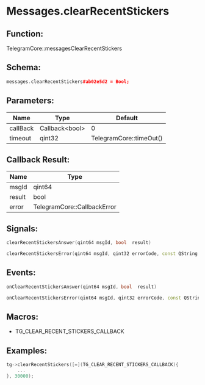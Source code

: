 # Messages.clearRecentStickers

## Function:

TelegramCore::messagesClearRecentStickers

## Schema:

```c++
messages.clearRecentStickers#ab02e5d2 = Bool;
```
## Parameters:

|Name|Type|Default|
|----|----|-------|
|callBack|Callback&lt;bool&gt;|0|
|timeout|qint32|TelegramCore::timeOut()|

## Callback Result:

|Name|Type|
|----|----|
|msgId|qint64|
|result|bool|
|error|TelegramCore::CallbackError|

## Signals:

```c++
clearRecentStickersAnswer(qint64 msgId, bool  result)
```
```c++
clearRecentStickersError(qint64 msgId, qint32 errorCode, const QString &errorText)
```

## Events:

```c++
onClearRecentStickersAnswer(qint64 msgId, bool  result)
```
```c++
onClearRecentStickersError(qint64 msgId, qint32 errorCode, const QString &errorText)
```

## Macros:

* TG_CLEAR_RECENT_STICKERS_CALLBACK

## Examples:

```c++
tg->clearRecentStickers([=](TG_CLEAR_RECENT_STICKERS_CALLBACK){
    ...
}, 30000);
```
